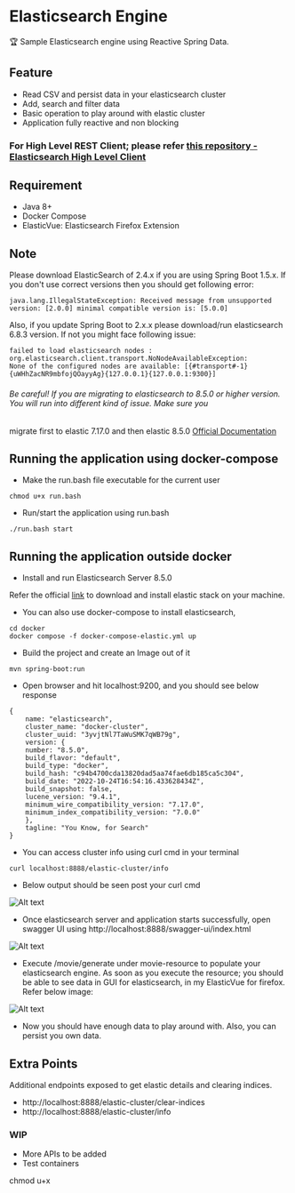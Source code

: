 # Elasticsearch Engine
:trophy: Sample Elasticsearch engine using Reactive Spring Data.

## Feature
* Read CSV and persist data in your elasticsearch cluster
* Add, search and filter data
* Basic operation to play around with elastic cluster
* Application fully reactive and non blocking

### For High Level REST Client; please refer [this repository - Elasticsearch High Level Client](https://github.com/Nasruddin/spring-elasticsearch-rest-high-level-client)

## Requirement
* Java 8+ 
* Docker Compose
* ElasticVue: Elasticsearch Firefox Extension

## Note
Please download ElasticSearch of 2.4.x if you are using Spring Boot 1.5.x. If you don't use correct versions then you should
get following error:
```
java.lang.IllegalStateException: Received message from unsupported version: [2.0.0] minimal compatible version is: [5.0.0]
```
Also, if you update Spring Boot to 2.x.x please download/run elasticsearch 6.8.3 version. If not you might face following issue:
```
failed to load elasticsearch nodes : org.elasticsearch.client.transport.NoNodeAvailableException: 
None of the configured nodes are available: [{#transport#-1}{uWHhZacNR9mbfojQOayyAg}{127.0.0.1}{127.0.0.1:9300}]
```

###### Be careful! If you are migrating to elasticsearch to 8.5.0 or higher version. You will run into different kind of issue. Make sure you 
migrate first to elastic 7.17.0 and then elastic 8.5.0 [Official Documentation](https://www.elastic.co/guide/en/elasticsearch/reference/current/setup-upgrade.html)

## Running the application using docker-compose

* Make the run.bash file executable for the current user
```
chmod u+x run.bash
```

* Run/start the application using run.bash
```
./run.bash start
```

## Running the application outside docker

* Install and run Elasticsearch Server 8.5.0

Refer the official [link](https://www.elastic.co/guide/en/elasticsearch/reference/current/install-elasticsearch.html) to download and install elastic stack on your machine.

* You can also use docker-compose to install elasticsearch,
```
cd docker 
docker compose -f docker-compose-elastic.yml up
```
* Build the project and create an Image out of it
```
mvn spring-boot:run
```

* Open browser and hit localhost:9200, and you should see below response
```
{
    name: "elasticsearch",
    cluster_name: "docker-cluster",
    cluster_uuid: "3yvjtNl7TaWuSMK7qWB79g",
    version: {
    number: "8.5.0",
    build_flavor: "default",
    build_type: "docker",
    build_hash: "c94b4700cda13820dad5aa74fae6db185ca5c304",
    build_date: "2022-10-24T16:54:16.433628434Z",
    build_snapshot: false,
    lucene_version: "9.4.1",
    minimum_wire_compatibility_version: "7.17.0",
    minimum_index_compatibility_version: "7.0.0"
    },
    tagline: "You Know, for Search"
}
```

* You can access cluster info using curl cmd in your terminal
```
curl localhost:8888/elastic-cluster/info
```

* Below output should be seen post your curl cmd

![Alt text](https://github.com/Nasruddin/elasticsearch-spring-boot-spring-data/blob/master/instruction/index-info.png?raw=true "Optional Title")



* Once elasticsearch server and application starts successfully, open swagger UI using http://localhost:8888/swagger-ui/index.html



![Alt text](https://github.com/Nasruddin/elasticsearch-spring-boot-spring-data/blob/master/instruction/swagger.png?raw=true "Optional Title")

* Execute /movie/generate under movie-resource to populate your elasticsearch engine. As soon as you execute the resource; you should be able to see data in GUI for elasticsearch, in my ElasticVue for firefox. 
Refer below image:

![Alt text](https://github.com/Nasruddin/elasticsearch-spring-boot-spring-data/blob/master/instruction/data.png?raw=true "Optional Title")

* Now you should have enough data to play around with. Also, you can persist you own data.


## Extra Points
Additional endpoints exposed to get elastic details and clearing indices.
* http://localhost:8888/elastic-cluster/clear-indices
* http://localhost:8888/elastic-cluster/info

### WIP 
* More APIs to be added
* Test containers 


chmod u+x